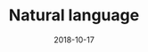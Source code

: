 ---
title: "Natural language"
description: "Natural language browser commands"
date: "2018-10-17"
contact: "jcramer@mozilla.com"

product:
  -
    name: "Commander"
    icon: "./images/icon.svg"
    hero:
      -
        title: "Commander"
        text: "Access tons of powerful web shortcuts using everyday language. Just type what you want to do and we’ll figure out what you mean. You never have to remember the right command."
        cta: "Get Commander"
        image: "./images/splash-screen.png"
    facets:
      -
        title: "Say what you mean"
        text: "Just type or say what you want to do with the page, and we’ll help you do it. Want to search for a word? Scroll to the bottom? Email the URL?  Just type it however you’d say it."
        image: "./images/splash-screen-2.png"
      -
        title: "Demystify commands"
        text: "You can also check out everything you can do with Commander using the command glossary. Get ideas on what shortcuts you’re not taking advantage of, and start using them to save time."
        image: "./images/splash-screen-3.png"
      -
        title: "Make your own shortcuts"
        text: "Have a shortcut you want but don’t see yet? Just add it to the glossary and we’ll make it just for you. When enough people create the same command, we’ll make it available for everyone."
        image: "./images/splash-screen-4.png"
---